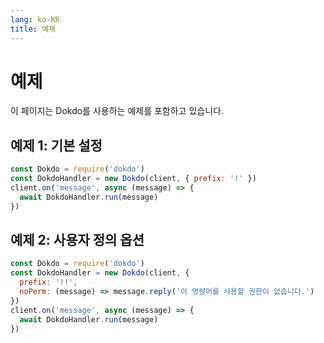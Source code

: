 ```yaml
---
lang: ko-KR
title: 예제
---
```


# 예제

이 페이지는 Dokdo를 사용하는 예제를 포함하고 있습니다.

## 예제 1: 기본 설정

```js
const Dokdo = require('dokdo')
const DokdoHandler = new Dokdo(client, { prefix: '!' })
client.on('message', async (message) => {
  await DokdoHandler.run(message)
})
```

## 예제 2: 사용자 정의 옵션

```js
const Dokdo = require('dokdo')
const DokdoHandler = new Dokdo(client, {
  prefix: '!!',
  noPerm: (message) => message.reply('이 명령어를 사용할 권한이 없습니다.')
})
client.on('message', async (message) => {
  await DokdoHandler.run(message)
})
```